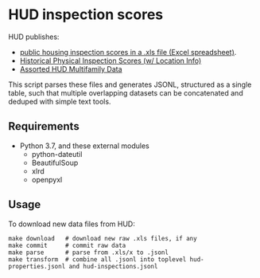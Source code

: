 # HUD inspection scores

HUD publishes:

- [public housing inspection scores in a .xls file (Excel spreadsheet)]([https://www.hud.gov/program_offices/housing/mfh/rems/remsinspecscores/remsphysinspscores).
- [Historical Physical Inspection Scores (w/ Location Info)](https://www.huduser.gov/portal/datasets/pis.html)
- [Assorted HUD Multifamily Data](https://www.hud.gov/program_offices/housing/mfh/mfdata)

This script parses these files and generates JSONL, structured as a single table, such that multiple overlapping datasets can be concatenated and deduped with simple text tools.

## Requirements

- Python 3.7, and these external modules
    - python-dateutil
    - BeautifulSoup
    - xlrd
    - openpyxl

## Usage

To download new data files from HUD:

    make download   # download new raw .xls files, if any
    make commit     # commit raw data
    make parse      # parse from .xls/x to .jsonl
    make transform  # combine all .jsonl into toplevel hud-properties.jsonl and hud-inspections.jsonl
